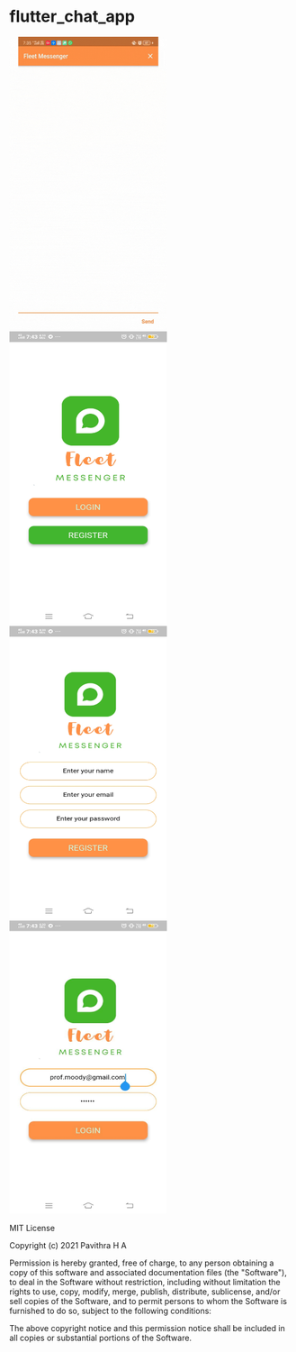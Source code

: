 # flutter_chat_app


<img src="https://github.com/pavithrahareddy/flutter_chat_app/blob/174bd5b0d3f7fab585e4d8df3d1abfb28fd15912/screenshots/demo.gif" width="280" height="520" />

<img src="https://github.com/pavithrahareddy/flutter_chat_app/blob/29b9b17e3db3cdf112dd65acbedfbdc8006ce179/screenshots/welcome.jpeg" width="280" height="520" />

<img src="https://github.com/pavithrahareddy/flutter_chat_app/blob/29b9b17e3db3cdf112dd65acbedfbdc8006ce179/screenshots/register.jpeg" width="280" height="520" />

<img src="https://github.com/pavithrahareddy/flutter_chat_app/blob/29b9b17e3db3cdf112dd65acbedfbdc8006ce179/screenshots/login.jpeg" width="280" height="520" />

MIT License

Copyright (c) 2021 Pavithra H A

Permission is hereby granted, free of charge, to any person obtaining a copy
of this software and associated documentation files (the "Software"), to deal
in the Software without restriction, including without limitation the rights
to use, copy, modify, merge, publish, distribute, sublicense, and/or sell
copies of the Software, and to permit persons to whom the Software is
furnished to do so, subject to the following conditions:

The above copyright notice and this permission notice shall be included in all
copies or substantial portions of the Software.


